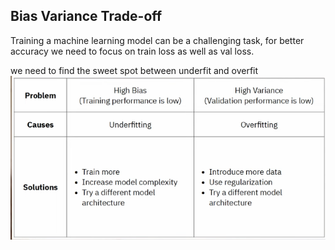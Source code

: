 ## Bias Variance Trade-off
Training a machine learning model can be a challenging task, for better accuracy we need to focus on train loss as well as val loss.

we need to find the sweet spot between underfit and overfit
![bias-variance](/assets/bias-variance.jpg)
